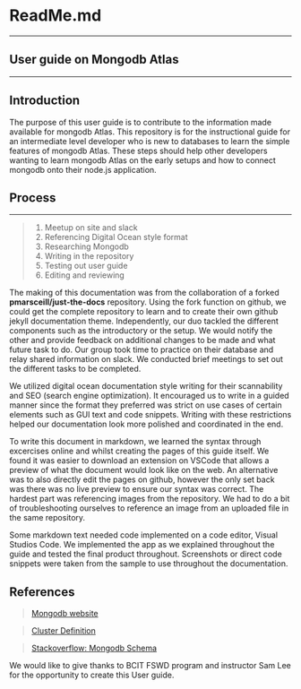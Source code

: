 # ReadMe.md
---
## User guide on Mongodb Atlas

---

## Introduction
The purpose of this user guide is to contribute to the information made available for mongodb Atlas. This repository is for the instructional guide for an intermediate level developer who is new to databases to learn the simple features of mongodb Atlas. These steps should help other developers wanting to learn mongodb Atlas on the early setups and how to connect mongodb onto their node.js application. 


## Process
---
>1. Meetup on site and slack
>2. Referencing Digital Ocean style format
>3. Researching Mongodb
>4. Writing in the repository
>5. Testing out user guide
>6. Editing and reviewing



The making of this documentation was from the collaboration of a forked **pmarsceill/just-the-docs** repository. Using the fork function on github, we could get the complete repository to learn and to create their own github jekyll documentation theme. Independently, our duo tackled the different components such as the introductory or the setup. We would notify the other and provide feedback on additional changes to be made and what future task to do. Our group took time to practice on their database and relay shared information on slack. We conducted brief meetings to set out the different tasks to be completed.

We utilized digital ocean documentation style writing for their scannability and SEO (search engine optimization). It encouraged us to write in a guided manner since the format they preferred was strict on use cases of certain elements such as GUI text and code snippets. Writing with these restrictions helped our documentation look more polished and coordinated in the end.

To write this document in markdown, we learned the syntax through excercises online and whilst creating the pages of this guide itself. We found it was easier to download an extension on VSCode that allows a preview of what the document would look like on the web. An alternative was to also directly edit the pages on github, however the only set back was there was no live preview to ensure our syntax was correct. The hardest part was referencing images from the repository. We had to do a bit of troubleshooting ourselves to reference an image from an uploaded file in the same repository.

Some markdown text needed code implemented on a code editor, Visual Studios Code. We implemented the app as we explained throughout the guide and tested the final product throughout. Screenshots or direct code snippets were taken from the sample to use throughout the documentation.


## References
>[Mongodb website](https://docs.atlas.mongodb.com/)

>[Cluster Definition](https://docs.atlas.mongodb.com/cluster-configuration/)

>[Stackoverflow: Mongodb Schema](https://stackoverflow.com/questions/16998998/mongodb-how-to-define-a-schema)



We would like to give thanks to BCIT FSWD program and instructor Sam Lee for the opportunity to create this User guide.


